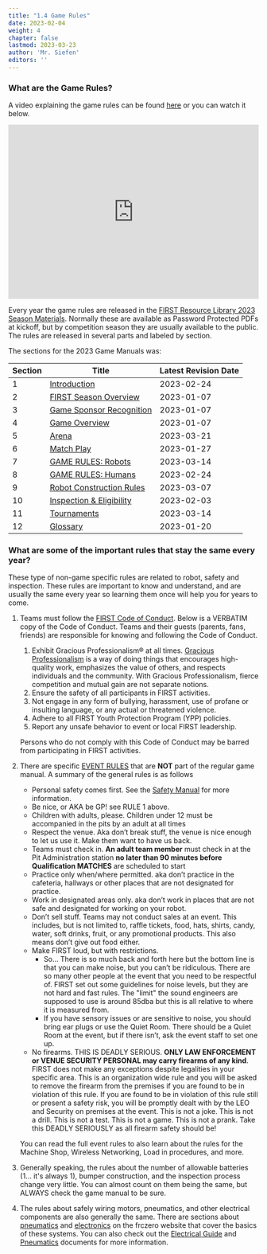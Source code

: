```yaml
---
title: "1.4 Game Rules"
date: 2023-02-04
weight: 4
chapter: false
lastmod: 2023-03-23
author: 'Mr. Siefen'
editors: ''
---
```


### What are the Game Rules?

A video explaining the game rules can be found [here](https://www.youtube.com/watch?v=0zpflsYc4PA) or you can watch it below.

<iframe width="100%" height="350" src="https://www.youtube.com/embed/0zpflsYc4PA" title="YouTube video player" frameborder="0" allow="accelerometer; autoplay; clipboard-write; encrypted-media; gyroscope; picture-in-picture; web-share" allowfullscreen></iframe>

Every year the game rules are released in the [FIRST Resource Library 2023 Season Materials](https://www.firstinspires.org/resource-library/frc/competition-manual-qa-system). Normally these are available as Password Protected PDFs at kickoff, but by competition season they are usually available to the public. The rules are released in several parts and labeled by section.

The sections for the 2023 Game Manuals was:

| Section | Title | Latest Revision Date |
| --- | --- | --- |
| 1 | [Introduction](https://firstfrc.blob.core.windows.net/frc2023/Manual/Sections/2023FRCGameManual-01.pdf) | 2023-02-24 |
| 2 | [FIRST Season Overview](https://firstfrc.blob.core.windows.net/frc2023/Manual/Sections/2023FRCGameManual-02.pdf) | 2023-01-07 |
| 3 | [Game Sponsor Recognition](https://firstfrc.blob.core.windows.net/frc2023/Manual/Sections/2023FRCGameManual-03.pdf) | 2023-01-07 |
| 4 | [Game Overview](https://firstfrc.blob.core.windows.net/frc2023/Manual/Sections/2023FRCGameManual-04.pdf) | 2023-01-07 |
| 5 | [Arena](https://firstfrc.blob.core.windows.net/frc2023/Manual/Sections/2023FRCGameManual-05.pdf) | 2023-03-21 |
| 6 | [Match Play](https://firstfrc.blob.core.windows.net/frc2023/Manual/Sections/2023FRCGameManual-06.pdf) | 2023-01-27 |
| 7 | [GAME RULES: Robots](https://firstfrc.blob.core.windows.net/frc2023/Manual/Sections/2023FRCGameManual-07.pdf) | 2023-03-14 |
| 8 | [GAME RULES: Humans](https://firstfrc.blob.core.windows.net/frc2023/Manual/Sections/2023FRCGameManual-08.pdf) | 2023-02-24 |
| 9 | [Robot Construction Rules](https://firstfrc.blob.core.windows.net/frc2023/Manual/Sections/2023FRCGameManual-09.pdf) | 2023-03-07 |
| 10 | [Inspection & Eligibility](https://firstfrc.blob.core.windows.net/frc2023/Manual/Sections/2023FRCGameManual-10.pdf) | 2023-02-03 |
| 11 | [Tournaments](https://firstfrc.blob.core.windows.net/frc2023/Manual/Sections/2023FRCGameManual-11.pdf) | 2023-03-14 |
| 12 | [Glossary](https://firstfrc.blob.core.windows.net/frc2023/Manual/Sections/2023FRCGameManual-12.pdf) | 2023-01-20 |

### What are some of the important rules that stay the same every year?

These type of non-game specific rules are related to robot, safety and inspection. These rules are important to know and understand, and are usually the same every year so learning them once will help you for years to come.

1. Teams must follow the [FIRST Code of Conduct](https://www.firstinspires.org/about/code-conduct). Below is a VERBATIM copy of the Code of Conduct. Teams and their guests (parents, fans, friends) are responsible for knowing and following the Code of Conduct.
    1. Exhibit Gracious Professionalism® at all times. [Gracious Professionalism](https://www.firstinspires.org/about/leadership/dr-woodie-flowers) is a way of doing things that encourages high-quality work, emphasizes the value of others, and respects individuals and the community. With Gracious Professionalism, fierce competition and mutual gain are not separate notions.
    2. Ensure the safety of all participants in FIRST activities.
    3. Not engage in any form of bullying, harassment, use of profane or insulting language, or any actual or threatened violence.
    4. Adhere to all FIRST Youth Protection Program (YPP) policies.
    5. Report any unsafe behavior to event or local FIRST leadership.

    Persons who do not comply with this Code of Conduct may be barred from participating in FIRST activities.

2. There are specific [EVENT RULES](https://frc-qa.firstinspires.org/eventrules) that are **NOT** part of the regular game manual. A summary of the general rules is as follows
    * Personal safety comes first. See the [Safety Manual](https://www.firstinspires.org/sites/default/files/uploads/resource_library/frc/team-resources/safety/2023/2023-Safety-Manual.pdf) for more information.
    * Be nice, or AKA be GP! see RULE 1 above.
    * Children with adults, please. Children under 12 must be accompanied in the pits by an adult at all times
    * Respect the venue. Aka don’t break stuff, the venue is nice enough to let us use it. Make them want to have us back.
    * Teams must check in. **An adult team member** must check in at the Pit Administration station **no later than 90 minutes before Qualification MATCHES** are scheduled to start
    * Practice only when/where permitted. aka don’t practice in the cafeteria, hallways or other places that are not designated for practice.
    * Work in designated areas only. aka don’t work in places that are not safe and designated for working on your robot.
    * Don’t sell stuff. Teams may not conduct sales at an event. This includes, but is not limited to, raffle tickets, food, hats, shirts, candy, water, soft drinks, fruit, or any promotional products. This also means don’t give out food either.
    * Make FIRST loud, but with restrictions.
        * So... There is so much back and forth here but the bottom line is that you can make noise, but you can’t be ridiculous. There are so many other people at the event that you need to be respectful of. FIRST set out some guidelines for noise levels, but they are not hard and fast rules. The "limit" the sound engineers are supposed to use is around 85dba but this is all relative to where it is measured from.
        * If you have sensory issues or are sensitive to noise, you should bring ear plugs or use the Quiet Room. There should be a Quiet Room at the event, but if there isn’t, ask the event staff to set one up.
    * No firearms. THIS IS DEADLY SERIOUS. **ONLY LAW ENFORCEMENT or VENUE SECURITY PERSONAL may carry firearms of any kind**. FIRST does not make any exceptions despite legalities in your specific area. This is an organization wide rule and you will be asked to remove the firearm from the premises if you are found to be in violation of this rule. If you are found to be in violation of this rule still or present a safety risk, you will be promptly dealt with by the LEO and Security on premises at the event. This is not a joke. This is not a drill. This is not a test. This is not a game. This is not a prank. Take this DEADLY SERIOUSLY as all firearm safety should be!

    You can read the full event rules to also learn about the rules for the Machine Shop, Wireless Networking, Load in procedures, and more.
3. Generally speaking, the rules about the number of allowable batteries (1... it's always 1), bumper construction, and the inspection process change very little. You can almost count on them being the same, but ALWAYS check the game manual to be sure.
4. The rules about safely wiring motors, pneumatics, and other electrical components are also generally the same. There are sections about [pneumatics](https://frczero.org/pneumatics/) and [electronics](https://frczero.org/electronics/) on the frczero website that cover the basics of these systems. You can also check out the [Electrical Guide](https://docs.wpilib.org/en/stable/docs/zero-to-robot/step-1/how-to-wire-a-robot.html) and [Pneumatics](https://www.firstinspires.org/sites/default/files/uploads/resource_library/frc/technical-resources/frc_pneumatics_manual.pdf) documents for more information.
